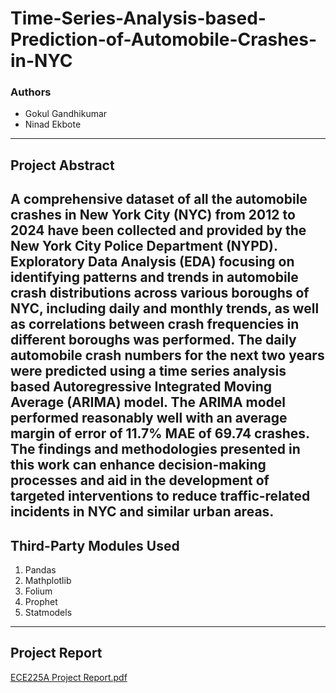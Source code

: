 # **Time-Series-Analysis-based-Prediction-of-Automobile-Crashes-in-NYC**

### **Authors**
- Gokul Gandhikumar
- Ninad Ekbote

---

## **Project Abstract**

A comprehensive dataset of all the automobile crashes in New York City (NYC) from 2012 to 2024 have been collected and provided by the New York City Police Department (NYPD). Exploratory Data Analysis (EDA) focusing on identifying patterns and trends in automobile crash distributions across various boroughs of NYC, including daily and monthly trends, as well as correlations between crash frequencies in different boroughs was performed. The daily automobile crash numbers for the next two years were predicted using a time series analysis based Autoregressive Integrated Moving Average (ARIMA) model. The ARIMA model performed reasonably well with an average margin of error of 11.7% MAE of 69.74 crashes. The findings and methodologies presented in this work can enhance decision-making processes and aid in the development of targeted interventions to reduce traffic-related incidents in NYC and similar urban areas.
---

## **Third-Party Modules Used**
1. Pandas
2. Mathplotlib
3. Folium
4. Prophet
5. Statmodels
---
## **Project Report**
[ECE225A Project Report.pdf](https://drive.google.com/file/d/1cD2XJ4VRwXZnXNmhmWS-SkxdBueEVRx1/view?usp=sharing)
